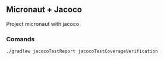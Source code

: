 ## Micronaut + Jacoco

Project micronaut with jacoco 


### Comands

```bash
./gradlew jacocoTestReport jacocoTestCoverageVerification
```